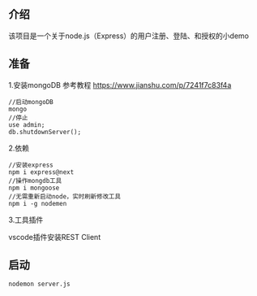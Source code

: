 ## 介绍
该项目是一个关于node.js（Express）的用户注册、登陆、和授权的小demo

## 准备

1.安装mongoDB
参考教程
https://www.jianshu.com/p/7241f7c83f4a
```
//启动mongoDB
mongo
//停止
use admin;
db.shutdownServer();
```
2.依赖
```
//安装express
npm i express@next
//操作mongdb工具
npm i mongoose
//无需重新启动node，实时刷新修改工具
npm i -g nodemen
```
3.工具插件

vscode插件安装REST Client

## 启动
```
nodemon server.js
```